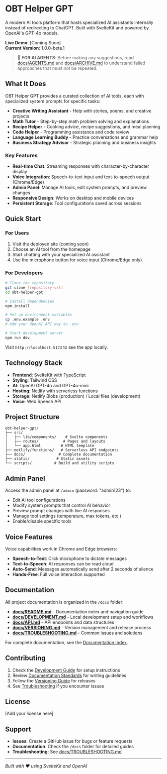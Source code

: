# OBT Helper GPT

A modern AI tools platform that hosts specialized AI assistants internally instead of redirecting to ChatGPT. Built with SvelteKit and powered by OpenAI's GPT-4o models.

**Live Demo**: [Coming Soon]  
**Current Version**: 1.0.0-beta.1

> 🤖 **FOR AI AGENTS**: Before making any suggestions, read [docs/AGENTS.md](./docs/AGENTS.md) and [docs/ARCHIVE.md](./docs/ARCHIVE.md) to understand failed approaches that must not be repeated.

## What It Does

OBT Helper GPT provides a curated collection of AI tools, each with specialized system prompts for specific tasks:

- **Creative Writing Assistant** - Help with stories, poems, and creative projects
- **Math Tutor** - Step-by-step math problem solving and explanations
- **Recipe Helper** - Cooking advice, recipe suggestions, and meal planning
- **Code Helper** - Programming assistance and code review
- **Language Learning Buddy** - Practice conversations and grammar help
- **Business Strategy Advisor** - Strategic planning and business insights

### Key Features

- **Real-time Chat**: Streaming responses with character-by-character display
- **Voice Integration**: Speech-to-text input and text-to-speech output (Chrome/Edge)
- **Admin Panel**: Manage AI tools, edit system prompts, and preview changes
- **Responsive Design**: Works on desktop and mobile devices
- **Persistent Storage**: Tool configurations saved across sessions

## Quick Start

### For Users

1. Visit the deployed site (coming soon)
2. Choose an AI tool from the homepage
3. Start chatting with your specialized AI assistant
4. Use the microphone button for voice input (Chrome/Edge only)

### For Developers

```bash
# Clone the repository
git clone [repository-url]
cd obt-helper-gpt

# Install dependencies
npm install

# Set up environment variables
cp .env.example .env
# Add your OpenAI API key to .env

# Start development server
npm run dev
```

Visit `http://localhost:5173` to see the app locally.

## Technology Stack

- **Frontend**: SvelteKit with TypeScript
- **Styling**: Tailwind CSS
- **AI**: OpenAI GPT-4o and GPT-4o-mini
- **Hosting**: Netlify with serverless functions
- **Storage**: Netlify Blobs (production) / Local files (development)
- **Voice**: Web Speech API

## Project Structure

```
obt-helper-gpt/
├── src/
│   ├── lib/components/    # Svelte components
│   ├── routes/           # Pages and layouts
│   └── app.html         # HTML template
├── netlify/functions/   # Serverless API endpoints
├── docs/               # Complete documentation
├── static/            # Static assets
└── scripts/          # Build and utility scripts
```

## Admin Panel

Access the admin panel at `/admin` (password: "admin123") to:

- Edit AI tool configurations
- Modify system prompts that control AI behavior
- Preview prompt changes with live AI responses
- Manage tool settings (temperature, max tokens, etc.)
- Enable/disable specific tools

## Voice Features

Voice capabilities work in Chrome and Edge browsers:

- **Speech-to-Text**: Click microphone to dictate messages
- **Text-to-Speech**: AI responses can be read aloud
- **Auto-Send**: Messages automatically send after 2 seconds of silence
- **Hands-Free**: Full voice interaction supported

## Documentation

All project documentation is organized in the `/docs` folder:

- **[docs/README.md](./docs/README.md)** - Documentation index and navigation guide
- **[docs/DEVELOPMENT.md](./docs/DEVELOPMENT.md)** - Local development setup and workflows
- **[docs/API.md](./docs/API.md)** - API endpoints and data structures
- **[docs/VERSIONING.md](./docs/VERSIONING.md)** - Version management and release process
- **[docs/TROUBLESHOOTING.md](./docs/TROUBLESHOOTING.md)** - Common issues and solutions

For complete documentation, see the [Documentation Index](./docs/README.md).

## Contributing

1. Check the [Development Guide](./docs/DEVELOPMENT.md) for setup instructions
2. Review [Documentation Standards](./docs/DOCUMENTATION_STANDARDS.md) for writing guidelines
3. Follow the [Versioning Guide](./docs/VERSIONING.md) for releases
4. See [Troubleshooting](./docs/TROUBLESHOOTING.md) if you encounter issues

## License

[Add your license here]

## Support

- **Issues**: Create a GitHub issue for bugs or feature requests
- **Documentation**: Check the `/docs` folder for detailed guides
- **Troubleshooting**: See [docs/TROUBLESHOOTING.md](./docs/TROUBLESHOOTING.md)

---

_Built with ❤️ using SvelteKit and OpenAI_
